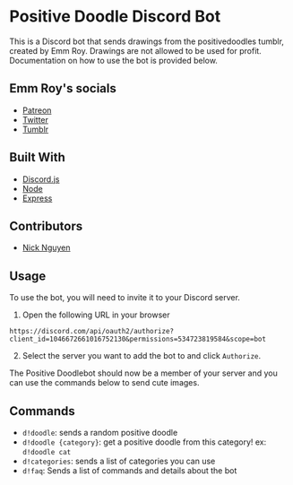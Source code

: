 # Positive Doodle Discord Bot

This is a Discord bot that sends drawings from the positivedoodles tumblr, created by Emm Roy. Drawings are not allowed to be used for profit. Documentation on how to use the bot is provided below.

## Emm Roy's socials
 - [Patreon](https://www.patreon.com/emmnotemma)
 - [Twitter](https://twitter.com/emmnotemma)
 - [Tumblr](https://positivedoodles.tumblr.com/)

## Built With
 - [Discord.js](https://discordjs.guide/)
 - [Node](https://nodejs.org/en/)
 - [Express](https://expressjs.com/)

## Contributors 
 - [Nick Nguyen](https://github.com/nguyennick197)


## Usage

To use the bot, you will need to invite it to your Discord server.

1. Open the following URL in your browser

`https://discord.com/api/oauth2/authorize?client_id=1046672661016752130&permissions=534723819584&scope=bot`

2. Select the server you want to add the bot to and click `Authorize`.

The Positive Doodlebot should now be a member of your server and you can use the commands below to send cute images.

## Commands

 - `d!doodle`: sends a random positive doodle
 - `d!doodle {category}`: get a positive doodle from this category! ex: `d!doodle cat`
 - `d!categories`: sends a list of categories you can use 
 - `d!faq`: Sends a list of commands and details about the bot


